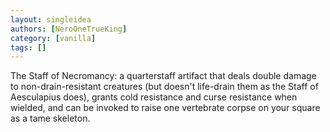 ```yaml
---
layout: singleidea
authors: [NeroOneTrueKing]
category: [vanilla]
tags: []
---
```

The Staff of Necromancy: a quarterstaff artifact that deals double damage to non-drain-resistant creatures (but doesn't life-drain them as the Staff of Aesculapius does), grants cold resistance and curse resistance when wielded, and can be invoked to raise one vertebrate corpse on your square as a tame skeleton.
